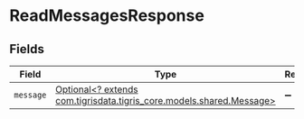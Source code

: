 # ReadMessagesResponse


## Fields

| Field                                                                                                  | Type                                                                                                   | Required                                                                                               | Description                                                                                            |
| ------------------------------------------------------------------------------------------------------ | ------------------------------------------------------------------------------------------------------ | ------------------------------------------------------------------------------------------------------ | ------------------------------------------------------------------------------------------------------ |
| `message`                                                                                              | [Optional<? extends com.tigrisdata.tigris_core.models.shared.Message>](../../models/shared/Message.md) | :heavy_minus_sign:                                                                                     | N/A                                                                                                    |